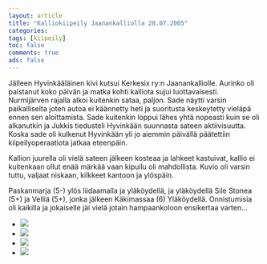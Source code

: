 ```yaml
--- 
layout: article 
title: "Kalliokiipeily Jaanankalliolla 28.07.2005" 
categories: 
tags: [kiipeily]
toc: false 
comments: true 
ads: false 
--- 
```


Jälleen Hyvinkääläinen kivi kutsui Kerkesix ry:n Jaanankalliolle.
Aurinko oli paistanut koko päivän ja matka kohti kalliota sujui
luottavaisesti. Nurmijärven rajalla alkoi kuitenkin sataa, paljon. Sade
näytti varsin paikalliselta joten autoa ei käännetty heti ja suoritusta
keskeytetty vieläpä ennen sen aloittamista. Sade kuitenkin loppui lähes
yhtä nopeasti kuin se oli alkanutkin ja Jukkis tiedusteli Hyvinkään
suunnasta sateen aktiivisuutta. Koska sade oli kulkenut Hyvinkään yli jo
aiemmin päivällä päätettiin kiipeilyoperaatiota jatkaa eteenpäin.

Kallion juurella oli vielä sateen jälkeen kosteaa ja lahkeet kastuivat,
kallio ei kuitenkaan ollut enää märkää vaan kipuilu oli mahdollista.
Kuvio oli varsin tuttu, valjaat niskaan, kilkkeet kantoon ja ylöspäin.

Paskanmarja (5-) ylös liidaamalla ja yläköydellä, ja yläköydellä Sile
Stonea (5+) ja Velliä (5+), jonka jälkeen Käkimassaa (6) Yläköydellä.
Onnistumisia oli kaikilla ja jokaiselle jäi vielä jotain hampaankoloon
ensikertaa varten...

<div class="image-gallery">

-   [![](/Media/Default/ImageGalleries/kalliokiipeily-jaanankalliolla-28.07.2005/Thumbnails/kiipeilykalliolla20050728_01b.jpg)](/Media/Default/ImageGalleries/kalliokiipeily-jaanankalliolla-28.07.2005/kiipeilykalliolla20050728_01b.jpg)
-   [![](/Media/Default/ImageGalleries/kalliokiipeily-jaanankalliolla-28.07.2005/Thumbnails/kiipeilykalliolla20050728_02b.jpg)](/Media/Default/ImageGalleries/kalliokiipeily-jaanankalliolla-28.07.2005/kiipeilykalliolla20050728_02b.jpg)
-   [![](/Media/Default/ImageGalleries/kalliokiipeily-jaanankalliolla-28.07.2005/Thumbnails/kiipeilykalliolla20050728_03b.jpg)](/Media/Default/ImageGalleries/kalliokiipeily-jaanankalliolla-28.07.2005/kiipeilykalliolla20050728_03b.jpg)
-   [![](/Media/Default/ImageGalleries/kalliokiipeily-jaanankalliolla-28.07.2005/Thumbnails/kiipeilykalliolla20050728_04b.jpg)](/Media/Default/ImageGalleries/kalliokiipeily-jaanankalliolla-28.07.2005/kiipeilykalliolla20050728_04b.jpg)

</div>
